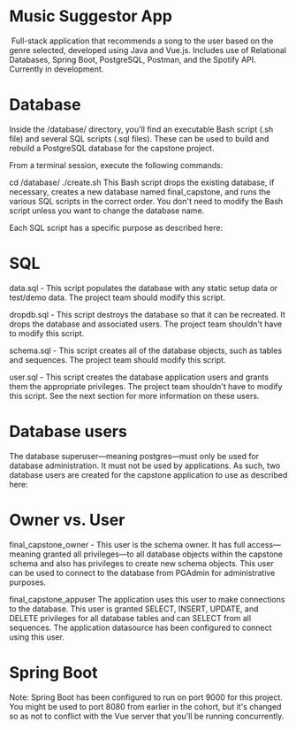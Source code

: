 # Music Suggestor App
​
Full-stack application that recommends a song to the user based on the genre selected, developed using Java and Vue.js. Includes use of Relational Databases, Spring Boot, PostgreSQL, Postman, and the Spotify API. Currently in development.

# Database
Inside the <project-root>/database/ directory, you'll find an executable Bash script (.sh file) and several SQL scripts (.sql files). These can be used to build and rebuild a PostgreSQL database for the capstone project.

From a terminal session, execute the following commands:

cd <project-root>/database/
./create.sh
This Bash script drops the existing database, if necessary, creates a new database named final_capstone, and runs the various SQL scripts in the correct order. You don't need to modify the Bash script unless you want to change the database name.

Each SQL script has a specific purpose as described here:

# SQL
data.sql - This script populates the database with any static setup data or test/demo data. The project team should modify this script.

dropdb.sql - This script destroys the database so that it can be recreated. It drops the database and associated users. The project team shouldn't have to modify this script.

schema.sql - This script creates all of the database objects, such as tables and sequences. The project team should modify this script.

user.sql - This script creates the database application users and grants them the appropriate privileges. The project team shouldn't have to modify this script.
See the next section for more information on these users.

# Database users
The database superuser—meaning postgres—must only be used for database administration. It must not be used by applications. As such, two database users are created for the capstone application to use as described here:

# Owner vs. User
final_capstone_owner - This user is the schema owner. It has full access—meaning granted all privileges—to all database objects within the capstone schema and also has privileges to create new schema objects. This user can be used to connect to the database from PGAdmin for administrative purposes.

final_capstone_appuser	The application uses this user to make connections to the database. This user is granted SELECT, INSERT, UPDATE, and DELETE privileges for all database tables and can SELECT from all sequences. The application datasource has been configured to connect using this user.

# Spring Boot
Note: Spring Boot has been configured to run on port 9000 for this project. You might be used to port 8080 from earlier in the cohort, but it's changed so as not to conflict with the Vue server that you'll be running concurrently.
